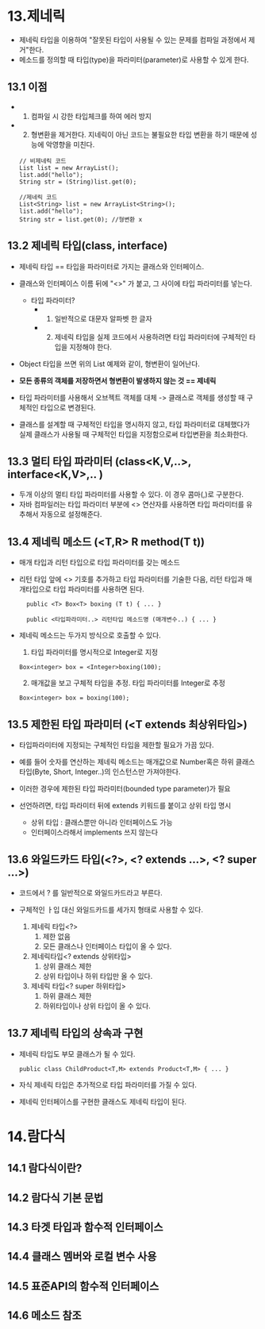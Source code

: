# 13.제네릭
- 제네릭 타입을 이용하여 "잘못된 타입이 사용될 수 있는 문제를 컴파일 과정에서 제거"한다. 
- 메소드를 정의할 때 타입(type)을 파라미터(parameter)로 사용할 수 있게 한다.
 
## 13.1 이점
  - 1. 컴파일 시 강한 타입체크를 하여 에러 방지
  - 2. 형변환을 제거한다. 지네릭이 아닌 코드는 불필요한 타입 변환을 하기 때문에 성능에 악영향을 미친다. 
  
    ```
    // 비제네릭 코드 
    List list = new ArrayList();
    list.add("hello");
    String str = (String)list.get(0);
    ```

    ```
    //제네릭 코드
    List<String> list = new ArrayList<String>();
    list.add("hello");
    String str = list.get(0); //형변환 x
    ```

## 13.2 제네릭 타입(class<T>, interface<T>)
- 제네릭 타입 == 타입을 파라미터로 가지는 클래스와 인터페이스. 
- 클래스와 인터페이스 이름 뒤에 "<>" 가 붙고, 그 사이에 타입 파라미터를 넣는다.
  
  - 타입 파라미터?
    - 1. 일반적으로 대문자 알파벳 한 글자
    - 2. 제네릭 타입을 실제 코드에서 사용하려면 타입 파라미터에 구체적인 타입을 지정해야 한다.

- Object 타입을 쓰면 위의 List 예제와 같이, 형변환이 일어난다.
- **모든 종류의 객체를 저장하면서 형변환이 발생하지 않는 것 == 제네릭**
- 타입 파라미터를 사용해서 오브젝트 객체를 대체 -> 클래스로 객체를 생성할 때 구체적인 타입으로 변경된다.

- 클래스를 설계할 때 구체적인 타입을 명시하지 않고, 타입 파라미터로 대체했다가 실제 클래스가 사용될 때 구체적인 타입을 지정함으로써 타입변환을 최소화한다. 

## 13.3 멀티 타입 파라미터 (class<K,V,..>, interface<K,V>,.. )
- 두개 이상의 멀티 타입 파라미터를 사용할 수 있다. 이 경우 콤마(,)로 구분한다.
- 자바 컴파일러는 타입 파라미터 부분에 <> 연산자를 사용하면 타입 파라미터를 유추해서 자동으로 설정해준다. 

## 13.4 제네릭 메소드 (<T,R> R method(T t))
- 매개 타입과 리턴 타입으로 타입 파라미터를 갖는 메소드
- 리턴 타입 앞에 <> 기호를 추가하고 타입 파라미터를 기술한 다음, 리턴 타입과 매개타입으로 타입 파라미터를 사용하면 된다.
  
  ```
    public <T> Box<T> boxing (T t) { ... }
  ```
  
  ```
    public <타입파라미터..> 리턴타입 메소드명 (매개변수..) { ... }
  ```

- 제네릭 메소드는 두가지 방식으로 호출할 수 있다.
  
    1. 타입 파라미터를 명시적으로 Integer로 지정
    ```
    Box<integer> box = <Integer>boxing(100); 
    ```

    2. 매개값을 보고 구체적 타입을 추정. 타입 파라미터를 Integer로 추정
    ```
    Box<integer> box = boxing(100); 
    ```

## 13.5 제한된 타입 파라미터 (<T extends 최상위타입>)
- 타입파라미터에 지정되는 구체적인 타입을 제한할 필요가 가끔 있다.
- 예를 들어 숫자를 연산하는 제네릭 메소드는 매개값으로 Number혹은 하위 클래스 타입(Byte, Short, Integer..)의 인스턴스만 가져야한다.
- 이러한 경우에 제한된 타입 파라미터(bounded type parameter)가 필요

- 선언하려면, 타입 파라미터 뒤에 extends 키워드를 붙이고 상위 타입 명시 
  - 상위 타입 : 클래스뿐만 아니라 인터페이스도 가능
  - 인터페이스라해서 implements 쓰지 않는다

## 13.6 와일드카드 타입(<?>, <? extends ...>, <? super ...>)
- 코드에서 ? 를 일반적으로 와일드카드라고 부른다. 
- 구체적인 ㅏ입 대신 와일드카드를 세가지 형태로 사용할 수 있다.

    1. 제네릭 타입<?> 
       1. 제한 없음 
       2. 모든 클래스나 인터페이스 타입이 올 수 있다.
    2. 제네릭타입<? extends 상위타입> 
       1. 상위 클래스 제한
       2. 상위 타입이나 하위 타입만 올 수 있다.
    3. 제네릭 타입<? super 하위타입>
       1. 하위 클래스 제한
       2. 하위타입이나 상위 타입이 올 수 있다.

## 13.7 제네릭 타입의 상속과 구현
- 제네릭 타입도 부모 클래스가 될 수 있다.
    
    ```
    public class ChildProduct<T,M> extends Product<T,M> { ... }
    ```
- 자식 제네릭 타입은 추가적으로 타입 파라미터를 가질 수 있다. 
- 제네릭 인터페이스를 구현한 클래스도 제네릭 타입이 된다.

    
  







# 14.람다식

## 14.1 람다식이란?
## 14.2 람다식 기본 문법
## 14.3 타겟 타입과 함수적 인터페이스
## 14.4 클래스 멤버와 로컬 변수 사용
## 14.5 표준API의 함수적 인터페이스
## 14.6 메소드 참조
